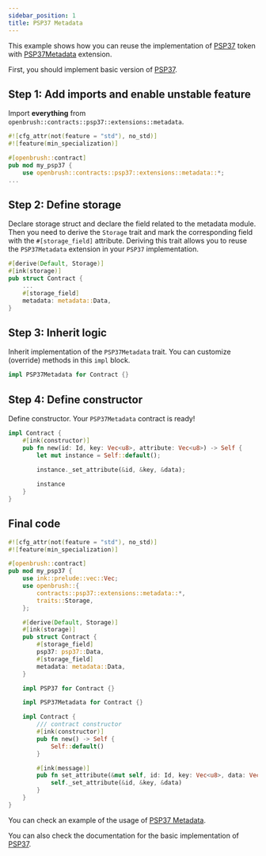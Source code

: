 ```yaml
---
sidebar_position: 1
title: PSP37 Metadata
---
```


This example shows how you can reuse the implementation of [PSP37](https://github.com/727-Ventures/openbrush-contracts/tree/main/contracts/token/psp37) token with [PSP37Metadata](https://github.com/727-Ventures/openbrush-contracts/tree/main/contracts/token/psp37/extensions/metadata.rs) extension.

First, you should implement basic version of [PSP37](/OpenBrush/smart-contracts/PSP37).

## Step 1: Add imports and enable unstable feature

Import **everything** from `openbrush::contracts::psp37::extensions::metadata`.

```rust
#![cfg_attr(not(feature = "std"), no_std)]
#![feature(min_specialization)]

#[openbrush::contract]
pub mod my_psp37 {
    use openbrush::contracts::psp37::extensions::metadata::*;
...
```

## Step 2: Define storage

Declare storage struct and declare the field related to the metadata module. 
Then you need to derive the `Storage` trait and mark the corresponding field with 
the `#[storage_field]` attribute. 
Deriving this trait allows you to reuse the `PSP37Metadata` extension in your 
`PSP37` implementation.

```rust
#[derive(Default, Storage)]
#[ink(storage)]
pub struct Contract {
    ...
    #[storage_field]
    metadata: metadata::Data,
}
```

## Step 3: Inherit logic

Inherit implementation of the `PSP37Metadata` trait. You can customize (override) methods in this `impl` block.

```rust
impl PSP37Metadata for Contract {}
```

## Step 4: Define constructor

Define constructor. Your `PSP37Metadata` contract is ready!

```rust
impl Contract {
    #[ink(constructor)]
    pub fn new(id: Id, key: Vec<u8>, attribute: Vec<u8>) -> Self {
        let mut instance = Self::default();

        instance._set_attribute(&id, &key, &data);
        
        instance
    }
}
```

## Final code

```rust
#![cfg_attr(not(feature = "std"), no_std)]
#![feature(min_specialization)]

#[openbrush::contract]
pub mod my_psp37 {
    use ink::prelude::vec::Vec;
    use openbrush::{
        contracts::psp37::extensions::metadata::*,
        traits::Storage,
    };

    #[derive(Default, Storage)]
    #[ink(storage)]
    pub struct Contract {
        #[storage_field]
        psp37: psp37::Data,
        #[storage_field]
        metadata: metadata::Data,
    }

    impl PSP37 for Contract {}

    impl PSP37Metadata for Contract {}

    impl Contract {
        /// contract constructor
        #[ink(constructor)]
        pub fn new() -> Self {
            Self::default()
        }

        #[ink(message)]
        pub fn set_attribute(&mut self, id: Id, key: Vec<u8>, data: Vec<u8>) -> Result<(), PSP37Error> {
            self._set_attribute(&id, &key, &data)
        }
    }
}
```

You can check an example of the usage of [PSP37 Metadata](https://github.com/727-Ventures/openbrush-contracts/tree/main/examples/psp37_extensions/metadata).

You can also check the documentation for the basic implementation of [PSP37](/OpenBrush/smart-contracts/PSP37).

